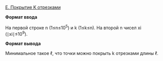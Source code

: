 <a href="https://contest.yandex.ru/contest/29188/problems/E/">E. Покрытие K отрезками</a>

**Формат ввода**

На первой строке n (1≤n≤10<sup>5</sup>) и k (1≤k≤n). На второй n чисел xi (∣xi∣≤10<sup>9</sup>).

**Формат вывода**

Минимальное такое ℓ, что точки можно покрыть k отрезками длины ℓ.

